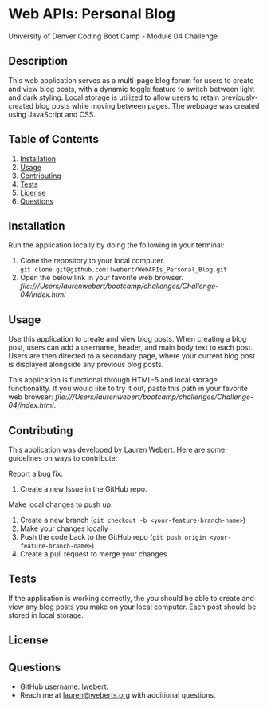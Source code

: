 # Web APIs: Personal Blog
University of Denver Coding Boot Camp - Module 04 Challenge


## Description
This web application serves as a multi-page blog forum for users to create and view blog posts, with a dynamic toggle feature to switch between light and dark styling. Local storage is utilized to allow users to retain previously-created blog posts while moving between pages. The webpage was created using JavaScript and CSS. 

## Table of Contents
1. [Installation](#installation)
2. [Usage](#usage)
3. [Contributing](#contributing)
4. [Tests](#tests)
5. [License](#license)
6. [Questions](#questions)

## Installation

Run the application locally by doing the following in your terminal:

1. Clone the repository to your local computer.  
   `git clone git@github.com:lwebert/WebAPIs_Personal_Blog.git`  
2. Open the below link in your favorite web browser.
   *file:///Users/laurenwebert/bootcamp/challenges/Challenge-04/index.html*

## Usage

Use this application to create and view blog posts. When creating a blog post, users can add a username, header, and main body text to each post. Users are then directed to a secondary page, where your current blog post is displayed alongside any previous blog posts.

This application is functional through HTML-5 and local storage functionality. If you would like to try it out, paste this path in your favorite web browser: *file:///Users/laurenwebert/bootcamp/challenges/Challenge-04/index.html*.

## Contributing

This application was developed by Lauren Webert. Here are some guidelines on ways to contribute:

Report a bug fix.

1. Create a new Issue in the GitHub repo.

Make local changes to push up.

1. Create a new branch (`git checkout -b <your-feature-branch-name>`)
2. Make your changes locally
3. Push the code back to the GitHub repo (`git push origin <your-feature-branch-name>`)
4. Create a pull request to merge your changes

## Tests

If the application is working correctly, the you should be able to create and view any blog posts you make on your local computer. Each post should be stored in local storage.

## License

## Questions

-   GitHub username: [lwebert](https://github.com/lwebert).
-   Reach me at [lauren@weberts.org](lauren@weberts.org) with additional questions.
